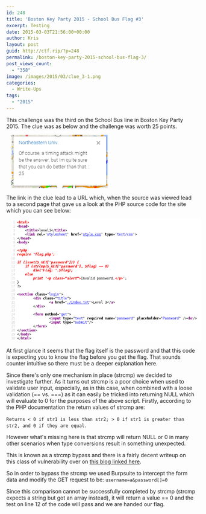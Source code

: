 ```yaml
---
id: 248
title: 'Boston Key Party 2015 - School Bus Flag #3'
excerpt: Testing
date: 2015-03-03T21:56:00+00:00
author: Kris
layout: post
guid: http://ctf.rip/?p=248
permalink: /boston-key-party-2015-school-bus-flag-3/
post_views_count:
  - "358"
image: /images/2015/03/clue_3-1.png
categories:
  - Write-Ups
tags:
  - "2015"
---
```

This challenge was the third on the School Bus line in Boston Key Party 2015. The clue was as below and the challenge was worth 25 points.

<a href="/images/2015/03/clue_3-1.png" imageanchor="1" style="margin-left: 1em; margin-right: 1em;"><img border="0" src="/images/2015/03/clue_3-1.png" /></a>

<!--more-->

The link in the clue lead to a URL which, when the source was viewed lead to a second page that gave us a look at the PHP source code for the site which you can see below:

<a href="/images/2015/03/source_3-1.png" imageanchor="1" style="margin-left: 1em; margin-right: 1em;"><img border="0" src="/images/2015/03/source_3-1.png" /></a>

At first glance it seems that the flag itself is the password and that this code is expecting you to know the flag before you get the flag. That sounds counter intuitive so there must be a deeper explanation here.

Since there's only one mechanism in place (strcmp) we decided to investigate further. As it turns out strcmp is a poor choice when used to validate user input, especially, as in this case, when combined with a loose validation (== vs. ===) as it can easily be tricked into returning NULL which will evaluate to 0 for the purposes of the above script. Firstly, according to the PHP documentation the return values of strcmp are:

`Returns < 0 if str1 is less than str2; > 0 if str1 is greater than str2, and 0 if they are equal.`

However what's missing here is that strcmp will return NULL or 0 in many other scenarios when type conversions result in something unexpected.

This is known as a strcmp bypass and there is a fairly decent writeup on this class of vulnerability over on <a href="http://danuxx.blogspot.com/2013/03/unauthorized-access-bypassing-php-strcmp.html" target="_blank">this blog linked here</a>.

So in order to bypass the strcmp we used Burpsuite to intercept the form data and modify the GET request to be: `username=a&password[]=0`

Since this comparison cannot be successfully completed by strcmp (strcmp expects a string but got an array instead), it will return a value == 0 and the test on line 12 of the code will pass and we are handed our flag.